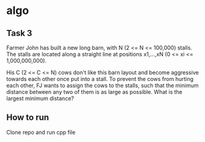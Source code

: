 # algo
## Task 3
Farmer John has built a new long barn, with N (2 <= N <= 100,000) stalls. The stalls are located along a straight line at positions x1,...,xN (0 <= xi <= 1,000,000,000).

His C (2 <= C <= N) cows don't like this barn layout and become aggressive towards each other once put into a stall. 
To prevent the cows from hurting each other, FJ wants to assign the cows to the stalls, such that the minimum distance between any two of them is as large as possible. 
What is the largest minimum distance?


## How to run 
Clone repo and run cpp file